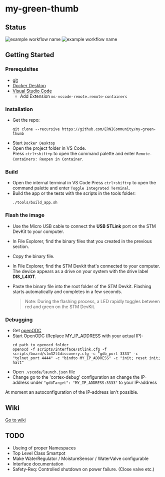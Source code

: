 # my-green-thumb

## Status
![example workflow name](https://github.com/ERNICommunity/my-green-thumb/workflows/build-app_arm-gcc/badge.svg)
![example workflow name](https://github.com/ERNICommunity/my-green-thumb/workflows/buildNtest-core_linux-gcc/badge.svg)

## Getting Started

### Prerequisites

- [git](https://git-scm.com/downloads)
- [Docker Desktop](https://www.docker.com/get-started)
- [Visual Studio Code](https://code.visualstudio.com/)
  - Add Extension `ms-vscode-remote.remote-containers`

### Installation

- Get the repo:
  ```ssh
  git clone --recursive https://github.com/ERNICommunity/my-green-thumb
  ```
- Start `Docker Desktop`
- Open the project folder in VS Code.  
  Press `ctrl+shift+p` to open the command palette and enter `Remote-Containers: Reopen in Container`.

### Build

- Open the internal terminal in VS Code
  Press `ctrl+shift+p` to open the command palette and enter `Toggle Integrated Terminal`.
- Build the app or the tests with the scripts in the tools folder:
  ```ssh
  ./tools/build_app.sh
  ```

### Flash the image

- Use the Micro USB cable to connect the **USB STLink** port on the STM DevKit to your computer.
- In File Explorer, find the binary files that you created in the previous section.
- Copy the binary file.
- In File Explorer, find the STM Devkit that's connected to your computer. The device appears as a drive on your system with the drive label **DIS_L4IOT**.
- Paste the binary file into the root folder of the STM Devkit. Flashing starts automatically and completes in a few seconds.

    > Note: During the flashing process, a LED rapidly toggles between red and green on the STM DevKit.

### Debugging

- Get [openODC](http://openocd.org/getting-openocd/)
- Start OpenODC (Replace MY_IP_ADDRESS with your actual IP): 
  ```
  cd path_to_openocd_folder
  openocd -f scripts/interface/stlink.cfg -f scripts/board/stm32l4discovery.cfg -c "gdb_port 3333" -c "telnet_port 4444" -c "bindto MY_IP_ADDRESS" -c "init; reset init; halt"
  ```
- Open `.vscode/launch.json` file
- Change go to the 'cortex-debug' configuration an change the IP-address under `"gdbTarget": "MY_IP_ADDRESS:3333"` to your IP-address

At moment an autoconfiguration of the IP-address isn't possible.

## Wiki

[Go to wiki](https://github.com/ERNICommunity/my-green-thumb/wiki/Software-Requirements-Specification)

## TODO

- Useing of proper Namespaces
- Top Level Class Smartpot
- Make WaterRegulator / MoistureSensor / WaterValve configurable
- Interface documentation
- Safety-Req: Controlled shutdown on power failure. (Close valve etc.)